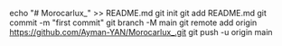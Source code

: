 echo "# Morocarlux_" >> README.md
git init
git add README.md
git commit -m "first commit"
git branch -M main
git remote add origin https://github.com/Ayman-YAN/Morocarlux_.git
git push -u origin main
